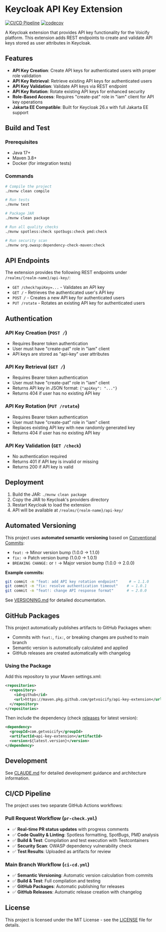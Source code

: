 # Keycloak API Key Extension

[![CI/CD Pipeline](https://github.com/getvoicify/api-key-extension/actions/workflows/ci-cd.yml/badge.svg)](https://github.com/getvoicify/api-key-extension/actions/workflows/ci-cd.yml)
[![codecov](https://codecov.io/gh/getvoicify/api-key-extension/branch/main/graph/badge.svg)](https://codecov.io/gh/getvoicify/api-key-extension)

A Keycloak extension that provides API key functionality for the Voicify platform. This extension adds REST endpoints to create and validate API keys stored as user attributes in Keycloak.

## Features

- **API Key Creation**: Create API keys for authenticated users with proper role validation
- **API Key Retrieval**: Retrieve existing API keys for authenticated users
- **API Key Validation**: Validate API keys via REST endpoint
- **API Key Rotation**: Rotate existing API keys for enhanced security
- **Role-Based Access**: Requires "create-pat" role in "iam" client for API key operations
- **Jakarta EE Compatible**: Built for Keycloak 26.x with full Jakarta EE support

## Build and Test

### Prerequisites

- Java 17+
- Maven 3.8+
- Docker (for integration tests)

### Commands

```bash
# Compile the project
./mvnw clean compile

# Run tests
./mvnw test

# Package JAR
./mvnw clean package

# Run all quality checks
./mvnw spotless:check spotbugs:check pmd:check

# Run security scan
./mvnw org.owasp:dependency-check-maven:check
```

## API Endpoints

The extension provides the following REST endpoints under `/realms/{realm-name}/api-key/`:

- `GET /check?apiKey=...` - Validates an API key
- `GET /` - Retrieves the authenticated user's API key
- `POST /` - Creates a new API key for authenticated users
- `PUT /rotate` - Rotates an existing API key for authenticated users

## Authentication

### API Key Creation (`POST /`)
- Requires Bearer token authentication
- User must have "create-pat" role in "iam" client
- API keys are stored as "api-key" user attributes

### API Key Retrieval (`GET /`)
- Requires Bearer token authentication
- User must have "create-pat" role in "iam" client
- Returns API key in JSON format: `{"apiKey": "..."}`
- Returns 404 if user has no existing API key

### API Key Rotation (`PUT /rotate`)
- Requires Bearer token authentication
- User must have "create-pat" role in "iam" client
- Replaces existing API key with new randomly generated key
- Returns 404 if user has no existing API key

### API Key Validation (`GET /check`)
- No authentication required
- Returns 401 if API key is invalid or missing
- Returns 200 if API key is valid

## Deployment

1. Build the JAR: `./mvnw clean package`
2. Copy the JAR to Keycloak's providers directory
3. Restart Keycloak to load the extension
4. API will be available at `/realms/{realm-name}/api-key/`

## Automated Versioning

This project uses **automated semantic versioning** based on [Conventional Commits](https://www.conventionalcommits.org/):

- `feat:` → Minor version bump (1.0.0 → 1.1.0)
- `fix:` → Patch version bump (1.0.0 → 1.0.1)  
- `BREAKING CHANGE:` or `!` → Major version bump (1.0.0 → 2.0.0)

**Example commits:**
```bash
git commit -m "feat: add API key rotation endpoint"     # → 1.1.0
git commit -m "fix: resolve authentication timeout"    # → 1.0.1
git commit -m "feat!: change API response format"      # → 2.0.0
```

See [VERSIONING.md](VERSIONING.md) for detailed documentation.

## GitHub Packages

This project automatically publishes artifacts to GitHub Packages when:
- Commits with `feat:`, `fix:`, or breaking changes are pushed to main branch
- Semantic version is automatically calculated and applied
- GitHub releases are created automatically with changelog

### Using the Package

Add this repository to your Maven settings.xml:

```xml
<repositories>
  <repository>
    <id>github</id>
    <url>https://maven.pkg.github.com/getvoicify/api-key-extension</url>
  </repository>
</repositories>
```

Then include the dependency (check [releases](https://github.com/getvoicify/api-key-extension/releases) for latest version):

```xml
<dependency>
  <groupId>com.getvoicify</groupId>
  <artifactId>api-key-extension</artifactId>
  <version>${latest.version}</version>
</dependency>
```

## Development

See [CLAUDE.md](CLAUDE.md) for detailed development guidance and architecture information.

## CI/CD Pipeline

The project uses two separate GitHub Actions workflows:

### **Pull Request Workflow** (`pr-check.yml`)
- ✅ **Real-time PR status updates** with progress comments
- ✅ **Code Quality & Linting**: Spotless formatting, SpotBugs, PMD analysis
- ✅ **Build & Test**: Compilation and test execution with Testcontainers  
- ✅ **Security Scan**: OWASP dependency vulnerability check
- ✅ **Test Results**: Uploaded as artifacts for review

### **Main Branch Workflow** (`ci-cd.yml`)
- ✅ **Semantic Versioning**: Automatic version calculation from commits
- ✅ **Build & Test**: Full compilation and testing
- ✅ **GitHub Packages**: Automatic publishing for releases
- ✅ **GitHub Releases**: Automatic release creation with changelog

## License

This project is licensed under the MIT License - see the [LICENSE](LICENSE) file for details.